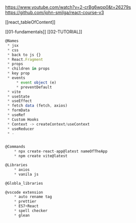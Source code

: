 https://www.youtube.com/watch?v=2-crBg6wpp0&t=26279s
https://github.com/john-smilga/react-course-v3

[[react_tableOfContent]]



[[01-fundamentals]]
[[02-TUTORIAL]]

```js
@Names
 * jsx
 * css
 * back to js {}
 * React.Fragment
 * props
 * children in props
 * key prop
 * events
	 * event object (e)
	 * preventDefault
 * vite
 * useState
 * useEffect
 * fetch data (fetch, axios)
 * formData
 * useRef
 * Custom Hooks
 * Context -> createContext/useContext
 * useReducer
 * -


@Commands
	* npx create-react-app@latest nameOfTheApp
	* npm create vite@latest

@Libraries
	* axios
	* vanila js

@Globla_libraries

@vscode extension
	* auto rename tag
	* prettier
	* ES7+React
	* spell checker
	* glean


```